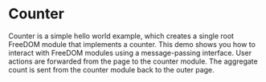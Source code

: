 Counter
======

Counter is a simple hello world example, which creates a single root FreeDOM module
that implements a counter.
This demo shows you how to interact with FreeDOM modules using a message-passing interface.
User actions are forwarded from the page to the counter module.
The aggregate count is sent from the counter module back to the outer page.
